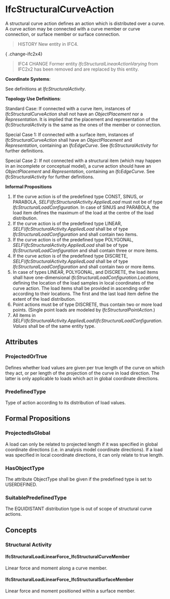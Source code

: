 # IfcStructuralCurveAction

A structural curve action defines an action which is distributed over a curve. A curve action may be connected with a curve member or curve connection, or surface member or surface connection.
<!-- end of short definition -->


> HISTORY New entity in IFC4.

{ .change-ifc2x4}
> IFC4 CHANGE Former entity _IfcStructuralLinearActionVarying_ from IFC2x2 has been removed and are replaced by this entity.

****Coordinate Systems****:

See definitions at _IfcStructuralActivity_.

****Topology Use Definitions****:

Standard Case:
If connected with a curve item, instances of _IfcStructuralCurveAction_ shall not have an _ObjectPlacement_ nor a _Representation_. It is implied that the placement and representation of the _IfcStructuralActivity_ is the same as the ones of the member or connection.

Special Case 1:
If connected with a surface item, instances of _IfcStructuralCurveAction_ shall have an _ObjectPlacement_ and _Representation_, containing an _IfcEdgeCurve_. See _IfcStructuralActivity_ for further definitions.

Special Case 2:
If not connected with a structural item (which may happen in an incomplete or conceptual model), a curve action should have an _ObjectPlacement_ and _Representation_, containing an _IfcEdgeCurve_. See _IfcStructuralActivity_ for further definitions.

**Informal Propositions**

1. If the curve action is of the predefined type CONST, SINUS, or PARABOLA, _SELF\IfcStructuralActivity.AppliedLoad_ must not be of type _IfcStructuralLoadConfiguration_. In case of SINUS and PARABOLA, the load item defines the maximum of the load at the centre of the load distribution.
2. If the curve action is of the predefined type LINEAR, _SELF\IfcStructuralActivity.AppliedLoad_ shall be of type _IfcStructuralLoadConfiguration_ and shall contain two items.
3. If the curve action is of the predefined type POLYGONAL, _SELF\IfcStructuralActivity.AppliedLoad_ shall be of type _IfcStructuralLoadConfiguration_ and shall contain three or more items.
4. If the curve action is of the predefined type DISCRETE, _SELF\IfcStructuralActivity.AppliedLoad_ shall be of type _IfcStructuralLoadConfiguration_ and shall contain two or more items.
5. In case of types LINEAR, POLYGONAL, and DISCRETE, the load items shall have one-dimensional _IfcStructuralLoadConfiguration.Locations_, defining the location of the load samples in local coordinates of the curve action. The load items shall be provided in ascending order according to their locations. The first and the last load item define the extent of the load distribution.
6. Point actions must be of type DISCRETE, thus contain two or more load points. (Single point loads are modeled by _IfcStructuralPointAction_.)
7. All items in _SELF\IfcStructuralActivity.AppliedLoad\IfcStructuralLoadConfiguration.Values_ shall be of the same entity type.

## Attributes

### ProjectedOrTrue
Defines whether load values are given per true length of the curve on which they act, or per length of the projection of the curve in load direction. The latter is only applicable to loads which act in global coordinate directions.

### PredefinedType
Type of action according to its distribution of load values.

## Formal Propositions

### ProjectedIsGlobal
A load can only be related to projected length if it was specified in global coordinate directions (i.e. in analysis model coordinate directions). If a load was specified in local coordinate directions, it can only relate to true length.

### HasObjectType
The attribute ObjectType shall be given if the predefined type is set to USERDEFINED.

### SuitablePredefinedType
The EQUIDISTANT distribution type is out of scope of structural curve actions.

## Concepts

### Structural Activity



#### IfcStructuralLoadLinearForce_IfcStructuralCurveMember

Linear force and moment along a curve member.

#### IfcStructuralLoadLinearForce_IfcStructuralSurfaceMember

Linear force and moment positioned within a surface member.

